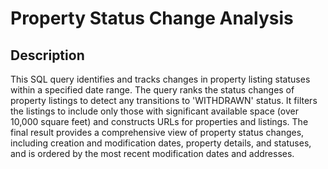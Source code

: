 # Property Status Change Analysis
<h2>Description</h2>
This SQL query identifies and tracks changes in property listing statuses within a specified date range. The query ranks the status changes of property listings to detect any transitions to 'WITHDRAWN' status. It filters the listings to include only those with significant available space (over 10,000 square feet) and constructs URLs for properties and listings. The final result provides a comprehensive view of property status changes, including creation and modification dates, property details, and statuses, and is ordered by the most recent modification dates and addresses.
